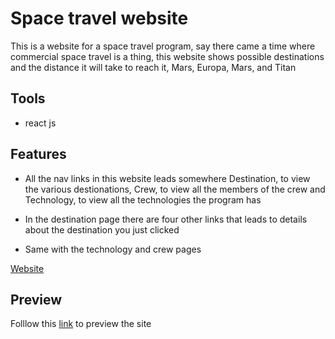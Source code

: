 # Space travel website
This is a website for a space travel program, say there came a time where commercial space travel is a thing, this website shows possible destinations and the distance it will take to reach it, Mars, Europa, Mars, and Titan

## Tools 
- react js

## Features
- All the nav links in this website leads somewhere Destination, to view the various destionations, Crew, to view all the members of the crew and Technology, to view all the technologies the program has

- In the destination page there are four other links that leads to details about the destination you just clicked
- Same with the technology and crew pages 

[Website](assets/images/readme/Space%20(1).png)

## Preview
Folllow this [link](https://spacetravelpro.netlify.app/) to preview the site
